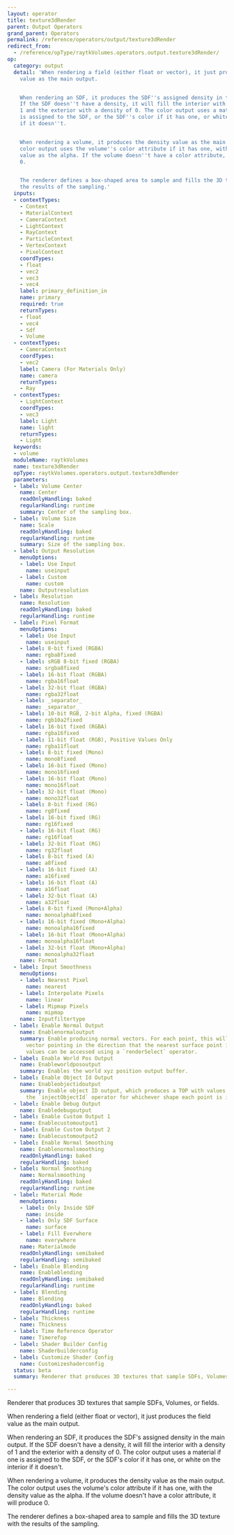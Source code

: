 ```yaml
---
layout: operator
title: texture3dRender
parent: Output Operators
grand_parent: Operators
permalink: /reference/operators/output/texture3dRender
redirect_from:
  - /reference/opType/raytkVolumes.operators.output.texture3dRender/
op:
  category: output
  detail: 'When rendering a field (either float or vector), it just produces the field
    value as the main output.


    When rendering an SDF, it produces the SDF''s assigned density in the main output.
    If the SDF doesn''t have a density, it will fill the interior with a density of
    1 and the exterior with a density of 0. The color output uses a material if one
    is assigned to the SDF, or the SDF''s color if it has one, or white on the interior
    if it doesn''t.


    When rendering a volume, it produces the density value as the main output. The
    color output uses the volume''s color attribute if it has one, with the density
    value as the alpha. If the volume doesn''t have a color attribute, it will produce
    0.


    The renderer defines a box-shaped area to sample and fills the 3D texture with
    the results of the sampling.'
  inputs:
  - contextTypes:
    - Context
    - MaterialContext
    - CameraContext
    - LightContext
    - RayContext
    - ParticleContext
    - VertexContext
    - PixelContext
    coordTypes:
    - float
    - vec2
    - vec3
    - vec4
    label: primary_definition_in
    name: primary
    required: true
    returnTypes:
    - float
    - vec4
    - Sdf
    - Volume
  - contextTypes:
    - CameraContext
    coordTypes:
    - vec2
    label: Camera (For Materials Only)
    name: camera
    returnTypes:
    - Ray
  - contextTypes:
    - LightContext
    coordTypes:
    - vec3
    label: Light
    name: light
    returnTypes:
    - Light
  keywords:
  - volume
  moduleName: raytkVolumes
  name: texture3dRender
  opType: raytkVolumes.operators.output.texture3dRender
  parameters:
  - label: Volume Center
    name: Center
    readOnlyHandling: baked
    regularHandling: runtime
    summary: Center of the sampling box.
  - label: Volume Size
    name: Scale
    readOnlyHandling: baked
    regularHandling: runtime
    summary: Size of the sampling box.
  - label: Output Resolution
    menuOptions:
    - label: Use Input
      name: useinput
    - label: Custom
      name: custom
    name: Outputresolution
  - label: Resolution
    name: Resolution
    readOnlyHandling: baked
    regularHandling: runtime
  - label: Pixel Format
    menuOptions:
    - label: Use Input
      name: useinput
    - label: 8-bit fixed (RGBA)
      name: rgba8fixed
    - label: sRGB 8-bit fixed (RGBA)
      name: srgba8fixed
    - label: 16-bit float (RGBA)
      name: rgba16float
    - label: 32-bit float (RGBA)
      name: rgba32float
    - label: _separator_
      name: _separator_
    - label: 10-bit RGB, 2-bit Alpha, fixed (RGBA)
      name: rgb10a2fixed
    - label: 16-bit fixed (RGBA)
      name: rgba16fixed
    - label: 11-bit float (RGB), Positive Values Only
      name: rgba11float
    - label: 8-bit fixed (Mono)
      name: mono8fixed
    - label: 16-bit fixed (Mono)
      name: mono16fixed
    - label: 16-bit float (Mono)
      name: mono16float
    - label: 32-bit float (Mono)
      name: mono32float
    - label: 8-bit fixed (RG)
      name: rg8fixed
    - label: 16-bit fixed (RG)
      name: rg16fixed
    - label: 16-bit float (RG)
      name: rg16float
    - label: 32-bit float (RG)
      name: rg32float
    - label: 8-bit fixed (A)
      name: a8fixed
    - label: 16-bit fixed (A)
      name: a16fixed
    - label: 16-bit float (A)
      name: a16float
    - label: 32-bit float (A)
      name: a32float
    - label: 8-bit fixed (Mono+Alpha)
      name: monoalpha8fixed
    - label: 16-bit fixed (Mono+Alpha)
      name: monoalpha16fixed
    - label: 16-bit float (Mono+Alpha)
      name: monoalpha16float
    - label: 32-bit float (Mono+Alpha)
      name: monoalpha32float
    name: Format
  - label: Input Smoothness
    menuOptions:
    - label: Nearest Pixel
      name: nearest
    - label: Interpolate Pixels
      name: linear
    - label: Mipmap Pixels
      name: mipmap
    name: Inputfiltertype
  - label: Enable Normal Output
    name: Enablenormaloutput
    summary: Enable producing normal vectors. For each point, this will produce a
      vector pointing in the direction that the nearest surface point is facing. These
      values can be accessed using a `renderSelect` operator.
  - label: Enable World Pos Output
    name: Enableworldposoutput
    summary: Enables the world xyz position output buffer.
  - label: Enable Object Id Output
    name: Enableobjectidoutput
    summary: Enable object ID output, which produces a TOP with values assigned with
      the `injectObjectId` operator for whichever shape each point is inside.
  - label: Enable Debug Output
    name: Enabledebugoutput
  - label: Enable Custom Output 1
    name: Enablecustomoutput1
  - label: Enable Custom Output 2
    name: Enablecustomoutput2
  - label: Enable Normal Smoothing
    name: Enablenormalsmoothing
    readOnlyHandling: baked
    regularHandling: baked
  - label: Normal Smoothing
    name: Normalsmoothing
    readOnlyHandling: baked
    regularHandling: runtime
  - label: Material Mode
    menuOptions:
    - label: Only Inside SDF
      name: inside
    - label: Only SDF Surface
      name: surface
    - label: Fill Everwhere
      name: everywhere
    name: Materialmode
    readOnlyHandling: semibaked
    regularHandling: semibaked
  - label: Enable Blending
    name: Enableblending
    readOnlyHandling: semibaked
    regularHandling: runtime
  - label: Blending
    name: Blending
    readOnlyHandling: baked
    regularHandling: runtime
  - label: Thickness
    name: Thickness
  - label: Time Reference Operator
    name: Timerefop
  - label: Shader Builder Config
    name: Shaderbuilderconfig
  - label: Customize Shader Config
    name: Customizeshaderconfig
  status: beta
  summary: Renderer that produces 3D textures that sample SDFs, Volumes, or fields.

---
```



Renderer that produces 3D textures that sample SDFs, Volumes, or fields.

When rendering a field (either float or vector), it just produces the field value as the main output.

When rendering an SDF, it produces the SDF's assigned density in the main output. If the SDF doesn't have a density, it will fill the interior with a density of 1 and the exterior with a density of 0. The color output uses a material if one is assigned to the SDF, or the SDF's color if it has one, or white on the interior if it doesn't.

When rendering a volume, it produces the density value as the main output. The color output uses the volume's color attribute if it has one, with the density value as the alpha. If the volume doesn't have a color attribute, it will produce 0.

The renderer defines a box-shaped area to sample and fills the 3D texture with the results of the sampling.